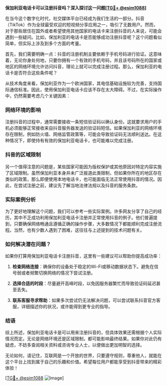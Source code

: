 **保加利亚电话卡可以注册抖音吗？深入探讨这一问题[[TG💪+ @esim1088](https://t.me/s/esim1088)]**

在当今这个数字化时代，社交媒体平台已经成为我们生活的一部分。抖音（TikTok）作为全球最受欢迎的短视频分享应用之一，吸引了无数用户。然而，对于那些居住在国外或者希望使用其他国家的电话卡来注册抖音的人来说，可能会遇到一些疑问。比如，保加利亚的电话卡是否能够成功注册抖音呢？这个问题看似简单，但实际上涉及到多个方面的考量。

首先，我们需要明确一点：抖音的注册机制主要依赖于手机号码进行验证。这意味着，无论你身处何地，只要你拥有一个有效的手机号码，并且该号码所在的国家或地区的网络环境允许访问抖音，理论上就可以完成注册过程。那么，保加利亚的电话卡是否符合这些条件呢？

从技术角度来看，保加利亚作为一个欧洲国家，其电信基础设施较为完善，支持国际通信标准。因此，使用保加利亚电话卡应该不存在太大障碍。不过，在实际操作中，仍然需要考虑几个关键因素：

### 网络环境的影响

注册抖音的过程中，通常需要接收一条短信验证码以确认身份。这就要求用户的手机必须能够正常接收来自抖音服务器发送的验证码短信。如果保加利亚的网络环境存在限制，例如防火墙、网络监管政策等，可能会导致验证码无法顺利送达。在这种情况下，即使持有有效的保加利亚电话卡，也可能难以完成注册。

### 抖音的区域限制

另一个值得注意的问题是，某些国家可能因为版权保护或其他原因对特定内容实施了区域限制。虽然保加利亚本身并未广泛报道此类限制，但如果你所在的地区存在类似的政策，那么即便使用本地电话卡，也可能面临无法正常使用抖音的情况。因此，在尝试注册之前，建议先了解当地法律法规以及抖音的服务条款。

### 实际案例分析

为了更好地理解这个问题，我们可以参考一些实际案例。许多网友分享了自己的经历，其中不乏成功利用保加利亚电话卡注册并正常使用抖音的例子。他们普遍提到，只要确保网络畅通且遵循正确的操作步骤，大多数情况下都能顺利完成注册流程。当然，也有少数人遇到了困难，这往往与上述提到的技术问题有关。

### 如何解决潜在问题？

如果你打算用保加利亚电话卡注册抖音，这里有一些建议可以帮助你提高成功率：

1. **检查网络连接**：确保你的设备处于稳定的Wi-Fi或移动数据状态下。避免在信号弱或者频繁切换网络的情况下尝试注册。
   
2. **选择合适的时段**：尽量避开高峰时段，以免因服务器繁忙而导致验证码延迟甚至丢失。
   
3. **联系客服寻求帮助**：如果多次尝试仍无法解决问题，可以尝试联系抖音官方客服，详细描述你的状况，或许能得到更专业的指导。

### 结语

综上所述，保加利亚电话卡是可以用来注册抖音的，但具体效果还需根据个人实际情况而定。无论是网络环境还是区域限制，都可能影响最终结果。如果你对此仍有疑虑，不妨多查阅相关资料或咨询专业人士，以便做出更加明智的选择。

无论如何，请记住，互联网是一个开放的世界，只要遵守规则，尊重他人，就能在这个平台上找到属于自己的乐趣和价值。希望每位用户都能享受到抖音带来的精彩体验！

[[TG💪+ @esim1088](https://t.me/s/esim1088) ![Image](https://i.postimg.cc/4NQfJmqS/Snipaste-2025-05-13-00-14-12.png)]